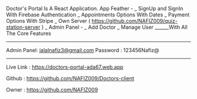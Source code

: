 Doctor's Portal Is A React Application.
App Feather -
_ SignUp and SignIn With Firebase Authentication
_ Appointments Options With Dates
_ Payment Options With Stripe
_ Own Server ( https://github.com/NAFIZ009/quiz-station-server )
_ Admin Panel -
_ Add Doctor
_ Manage User
______With All The Core Features

---

Admin Panel: jalalnafiz3@gmail.com
Password : 123456Nafiz@

---

Live Link : https://doctors-portal-ada67.web.app

Github : https://github.com/NAFIZ009/Doctors-client

Owner : https://github.com/NAFIZ009
